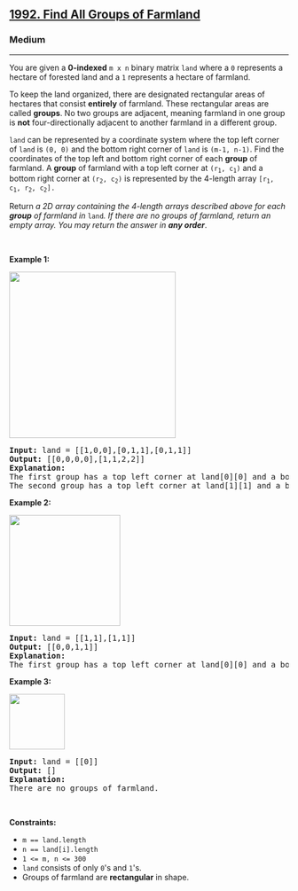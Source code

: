 <h2><a href="https://leetcode.com/problems/find-all-groups-of-farmland/">1992. Find All Groups of Farmland</a></h2><h3>Medium</h3><hr><div style="user-select: auto;"><p style="user-select: auto;">You are given a <strong style="user-select: auto;">0-indexed</strong> <code style="user-select: auto;">m x n</code> binary matrix <code style="user-select: auto;">land</code> where a <code style="user-select: auto;">0</code> represents a hectare of forested land and a <code style="user-select: auto;">1</code> represents a hectare of farmland.</p>

<p style="user-select: auto;">To keep the land organized, there are designated rectangular areas of hectares that consist <strong style="user-select: auto;">entirely</strong> of farmland. These rectangular areas are called <strong style="user-select: auto;">groups</strong>. No two groups are adjacent, meaning farmland in one group is <strong style="user-select: auto;">not</strong> four-directionally adjacent to another farmland in a different group.</p>

<p style="user-select: auto;"><code style="user-select: auto;">land</code> can be represented by a coordinate system where the top left corner of <code style="user-select: auto;">land</code> is <code style="user-select: auto;">(0, 0)</code> and the bottom right corner of <code style="user-select: auto;">land</code> is <code style="user-select: auto;">(m-1, n-1)</code>. Find the coordinates of the top left and bottom right corner of each <strong style="user-select: auto;">group</strong> of farmland. A <strong style="user-select: auto;">group</strong> of farmland with a top left corner at <code style="user-select: auto;">(r<sub style="user-select: auto;">1</sub>, c<sub style="user-select: auto;">1</sub>)</code> and a bottom right corner at <code style="user-select: auto;">(r<sub style="user-select: auto;">2</sub>, c<sub style="user-select: auto;">2</sub>)</code> is represented by the 4-length array <code style="user-select: auto;">[r<sub style="user-select: auto;">1</sub>, c<sub style="user-select: auto;">1</sub>, r<sub style="user-select: auto;">2</sub>, c<sub style="user-select: auto;">2</sub>].</code></p>

<p style="user-select: auto;">Return <em style="user-select: auto;">a 2D array containing the 4-length arrays described above for each <strong style="user-select: auto;">group</strong> of farmland in </em><code style="user-select: auto;">land</code><em style="user-select: auto;">. If there are no groups of farmland, return an empty array. You may return the answer in <strong style="user-select: auto;">any order</strong></em>.</p>

<p style="user-select: auto;">&nbsp;</p>
<p style="user-select: auto;"><strong style="user-select: auto;">Example 1:</strong></p>
<img alt="" src="https://assets.leetcode.com/uploads/2021/07/27/screenshot-2021-07-27-at-12-23-15-copy-of-diagram-drawio-diagrams-net.png" style="width: 300px; height: 300px; user-select: auto;">
<pre style="user-select: auto;"><strong style="user-select: auto;">Input:</strong> land = [[1,0,0],[0,1,1],[0,1,1]]
<strong style="user-select: auto;">Output:</strong> [[0,0,0,0],[1,1,2,2]]
<strong style="user-select: auto;">Explanation:</strong>
The first group has a top left corner at land[0][0] and a bottom right corner at land[0][0].
The second group has a top left corner at land[1][1] and a bottom right corner at land[2][2].
</pre>

<p style="user-select: auto;"><strong style="user-select: auto;">Example 2:</strong></p>
<img alt="" src="https://assets.leetcode.com/uploads/2021/07/27/screenshot-2021-07-27-at-12-30-26-copy-of-diagram-drawio-diagrams-net.png" style="width: 200px; height: 200px; user-select: auto;">
<pre style="user-select: auto;"><strong style="user-select: auto;">Input:</strong> land = [[1,1],[1,1]]
<strong style="user-select: auto;">Output:</strong> [[0,0,1,1]]
<strong style="user-select: auto;">Explanation:</strong>
The first group has a top left corner at land[0][0] and a bottom right corner at land[1][1].
</pre>

<p style="user-select: auto;"><strong style="user-select: auto;">Example 3:</strong></p>
<img alt="" src="https://assets.leetcode.com/uploads/2021/07/27/screenshot-2021-07-27-at-12-32-24-copy-of-diagram-drawio-diagrams-net.png" style="width: 100px; height: 100px; user-select: auto;">
<pre style="user-select: auto;"><strong style="user-select: auto;">Input:</strong> land = [[0]]
<strong style="user-select: auto;">Output:</strong> []
<strong style="user-select: auto;">Explanation:</strong>
There are no groups of farmland.
</pre>

<p style="user-select: auto;">&nbsp;</p>
<p style="user-select: auto;"><strong style="user-select: auto;">Constraints:</strong></p>

<ul style="user-select: auto;">
	<li style="user-select: auto;"><code style="user-select: auto;">m == land.length</code></li>
	<li style="user-select: auto;"><code style="user-select: auto;">n == land[i].length</code></li>
	<li style="user-select: auto;"><code style="user-select: auto;">1 &lt;= m, n &lt;= 300</code></li>
	<li style="user-select: auto;"><code style="user-select: auto;">land</code> consists of only <code style="user-select: auto;">0</code>'s and <code style="user-select: auto;">1</code>'s.</li>
	<li style="user-select: auto;">Groups of farmland are <strong style="user-select: auto;">rectangular</strong> in shape.</li>
</ul>
</div>